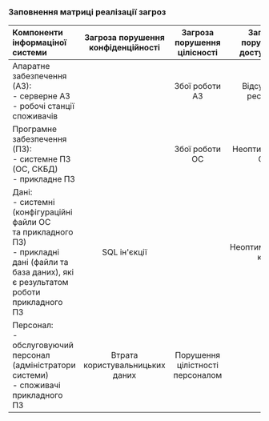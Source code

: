### Заповнення матриці реалізації загроз

| Компоненти інформаціної системи | Загроза порушення конфіденційності | Загроза порушення цілісності | Загроза порушення доступності |
| :--- | :---: | :---: | :---: |
| Апаратне забезпечення (АЗ): </br>- серверне АЗ </br>- робочі станції споживачів  |  | Збої роботи АЗ | Відсутність ресурсів |
| Програмне забезпечення (ПЗ): </br>- системне ПЗ (ОС, СКБД) </br>- прикладне ПЗ |  | Збої роботи ОС | Неоптимізована ОС |
| Дані: </br>- системні (конфігураційні файли ОС </br>та прикладного ПЗ) </br>- прикладні дані (файли та база даних), які є результатом роботи прикладного ПЗ | SQL ін'єкції |  | Неоптимізований код |
| Персонал: </br>- обслуговуючий персонал (адміністратори системи) </br>- споживачі прикладного ПЗ | Втрата користувальницьких даних | Порушення цілістності персоналом |  |